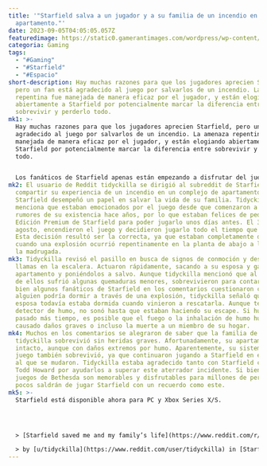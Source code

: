 ```yaml
---
title: '"Starfield salva a un jugador y a su familia de un incendio en un
  apartamento."'
date: 2023-09-05T04:05:05.057Z
featuredimage: https://static0.gamerantimages.com/wordpress/wp-content/uploads/2023/09/starfield-saves-gamer-family-apartment-fire.jpg?q=50&fit=contain&w=1140&h=&dpr=1.5
categoria: Gaming
tags:
  - "#Gaming"
  - "#Starfield"
  - "#Espacio"
short-description: Hay muchas razones para que los jugadores aprecien Starfield,
  pero un fan está agradecido al juego por salvarlos de un incendio. La amenaza
  repentina fue manejada de manera eficaz por el jugador, y están elogiando
  abiertamente a Starfield por potencialmente marcar la diferencia entre
  sobrevivir y perderlo todo.
mk1: >-
  Hay muchas razones para que los jugadores aprecien Starfield, pero un fan está
  agradecido al juego por salvarlos de un incendio. La amenaza repentina fue
  manejada de manera eficaz por el jugador, y están elogiando abiertamente a
  Starfield por potencialmente marcar la diferencia entre sobrevivir y perderlo
  todo.


  Los fanáticos de Starfield apenas están empezando a disfrutar del juego, y hasta ahora, el último lanzamiento de Bethesda ha recibido una cantidad significativa de elogios. Aunque el juego no está exento de sus defectos, muchos han notado que parece tener muchos menos errores que el promedio de los juegos de Bethesda en su lanzamiento, y muchos fanáticos lo están jugando en Steam en acceso anticipado. La anticipación temprana valió la pena para este jugador, quien rápidamente se obsesionó con el juego.
mk2: El usuario de Reddit tidyckilla se dirigió al subreddit de Starfield para
  compartir su experiencia de un incendio en un complejo de apartamentos y cómo
  Starfield desempeñó un papel en salvar la vida de su familia. Tidyckilla
  menciona que estaban emocionados por el juego desde que comenzaron a circular
  rumores de su existencia hace años, por lo que estaban felices de pedir la
  Edición Premium de Starfield para poder jugarlo unos días antes. El 31 de
  agosto, encendieron el juego y decidieron jugarlo todo el tiempo que pudieran.
  Esta decisión resultó ser la correcta, ya que estaban completamente despiertos
  cuando una explosión ocurrió repentinamente en la planta de abajo a las 2 de
  la madrugada.
mk3: Tidyckilla revisó el pasillo en busca de signos de conmoción y descubrió
  llamas en la escalera. Actuaron rápidamente, sacando a su esposa y gato del
  apartamento y poniéndolos a salvo. Aunque tidyckilla mencionó que al menos uno
  de ellos sufrió algunas quemaduras menores, sobrevivieron para contarlo. Si
  bien algunos fanáticos de Starfield en los comentarios cuestionaron cómo
  alguien podría dormir a través de una explosión, tidyckilla señaló que su
  esposa todavía estaba dormida cuando vinieron a rescatarla. Aunque tenían un
  detector de humo, no sonó hasta que estaban haciendo su escape. Si hubiera
  pasado más tiempo, es posible que el fuego o la inhalación de humo hubieran
  causado daños graves o incluso la muerte a un miembro de su hogar.
mk4: Muchos en los comentarios se alegraron de saber que la familia de
  tidyckilla sobrevivió sin heridas graves. Afortunadamente, su apartamento está
  intacto, aunque con daños extremos por humo. Aparentemente, su sistema de
  juego también sobrevivió, ya que continuaron jugando a Starfield en el hotel
  al que se mudaron. Tidyckilla estaba agradecido tanto con Starfield como con
  Todd Howard por ayudarlos a superar este aterrador incidente. Si bien los
  juegos de Bethesda son memorables y disfrutables para millones de personas,
  pocos saldrán de jugar Starfield con un recuerdo como este.
mk5: >-
  Starfield está disponible ahora para PC y Xbox Series X/S.




  > [Starfield saved me and my family’s life](https://www.reddit.com/r/Starfield/comments/168kryk/starfield_saved_me_and_my_familys_life/)\

  > by [u/tidyckilla](https://www.reddit.com/user/tidyckilla) in [Starfield](https://www.reddit.com/r/Starfield/)
---
```

